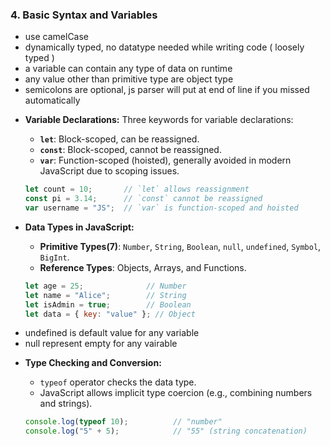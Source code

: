 
### **4. Basic Syntax and Variables**

* use camelCase
* dynamically typed, no datatype needed while writing code ( loosely typed )
* a variable can contain any type of data on runtime 
* any value other than primitive type are object type
* semicolons are optional, js parser will put at end of line if you missed automatically

- **Variable Declarations:** Three keywords for variable declarations:
  - **`let`**: Block-scoped, can be reassigned.
  - **`const`**: Block-scoped, cannot be reassigned.
  - **`var`**: Function-scoped (hoisted), generally avoided in modern JavaScript due to scoping issues.

  ```javascript
  let count = 10;       // `let` allows reassignment
  const pi = 3.14;      // `const` cannot be reassigned
  var username = "JS";  // `var` is function-scoped and hoisted
  ```

- **Data Types in JavaScript:**
  - **Primitive Types(7)**: `Number`, `String`, `Boolean`, `null`, `undefined`, `Symbol`, `BigInt`.
  - **Reference Types**: Objects, Arrays, and Functions.
  
  ```javascript
  let age = 25;              // Number
  let name = "Alice";        // String
  let isAdmin = true;        // Boolean
  let data = { key: "value" }; // Object
  ```

* undefined is default value for any variable
* null represent empty for any vairable

- **Type Checking and Conversion:**
  - `typeof` operator checks the data type.
  - JavaScript allows implicit type coercion (e.g., combining numbers and strings).

  ```javascript
  console.log(typeof 10);          // "number"
  console.log("5" + 5);            // "55" (string concatenation)
  ```




